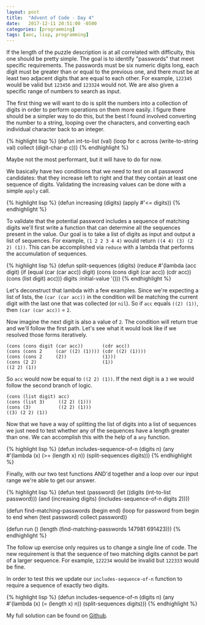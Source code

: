 ```yaml
---
layout: post
title:  "Advent of Code - Day 4"
date:   2017-12-11 20:51:00 -0500
categories: [programming]
tags: [aoc, lisp, programming]
---
```


If the length of the puzzle description is at all correlated with difficulty, this one should be pretty simple. The goal is to identify "passwords" that meet specific requirements. The passwords must be six numeric digits long, each digit must be greater than or equal to the previous one, and there must be at least two adjacent digits that are equal to each other. For example, `122345` would be valid but `123456` and `123324` would not. We are also given a specific range of numbers to search as input.

The first thing we will want to do is split the numbers into a collection of digits in order to perform operations on them more easily. I figure there should be a simpler way to do this, but the best I found involved converting the number to a string, looping over the characters, and converting each individual character back to an integer.

{% highlight lisp %}
(defun int-to-list (val)
    (loop for c across (write-to-string val) collect (digit-char-p c)))
{% endhighlight %}

Maybe not the most performant, but it will have to do for now.

We basically have two conditions that we need to test on all password candidates: that they increase left to right and that they contain at least one sequence of digits. Validating the increasing values can be done with a simple `apply` call.

{% highlight lisp %}
(defun increasing (digits)
    (apply #'<= digits))
{% endhighlight %}

To validate that the potential password includes a sequence of matching digits we'll first write a function that can determine all the sequences present in the value. Our goal is to take a list of digits as input and output a list of sequences. For example, `(1 2 2 3 4 4)` would return `((4 4) (3) (2 2) (1))`. This can be accomplished via `reduce` with a lambda that performs the accumulation of sequences.

{% highlight lisp %}
(defun split-sequences (digits)
    (reduce
        #'(lambda (acc digit)
            (if (equal (car (car acc)) digit)
                (cons (cons digit (car acc)) (cdr acc))
                (cons (list digit) acc)))
        digits
        :initial-value '()))
{% endhighlight %}

Let's deconstruct that lambda with a few examples. Since we're expecting a list of lists, the `(car (car acc))` in the condition will be matching the current digit with the last one that was collected (or `nil`). So if `acc` equals `((2) (1))`, then `(car (car acc))` = `2`. 

Now imagine the next digit is also a value of `2`. The condition will return true and we'll follow the first path. Let's see what it would look like if we resolved those forms iteratively.

```
(cons (cons digit (car acc))       (cdr acc))
(cons (cons 2     (car ((2) (1)))) (cdr ((2) (1))))
(cons (cons 2     (2))             (1)))
(cons (2 2)                        (1))
((2 2) (1))
```

So `acc` would now be equal to `((2 2) (1))`. If the next digit is a `3` we would follow the second branch of logic.

```
(cons (list digit) acc)
(cons (list 3)     ((2 2) (1)))
(cons (3)          ((2 2) (1)))
((3) (2 2) (1))
```

Now that we have a way of splitting the list of digits into a list of sequences we just need to test whether any of the sequences have a length greater than one. We can accomplish this with the help of a `any` function.

{% highlight lisp %}
(defun includes-sequence-of-n (digits n)
    (any #'(lambda (x) (>= (length x) n)) (split-sequences digits)))
{% endhighlight %}

Finally, with our two test functions AND'd together and a loop over our input range we're able to get our answer.

{% highlight lisp %}
(defun test (password)
    (let ((digits (int-to-list password)))
    (and (increasing digits) (includes-sequence-of-n digits 2))))

(defun find-matching-passwords (begin end)
    (loop for password from begin to end when (test password) collect password))

(defun run ()
    (length (find-matching-passwords 147981 691423)))
{% endhighlight %}

The follow up exercise only requires us to change a single line of code. The new requirement is that the sequence of two matching digits cannot be part of a larger sequence. For example, `122234` would be invalid but `122333` would be fine.

In order to test this we update our `includes-sequence-of-n` function to require a sequence of exactly two digits.

{% highlight lisp %}
(defun includes-sequence-of-n (digits n)
    (any #'(lambda (x) (= (length x) n)) (split-sequences digits)))
{% endhighlight %}

My full solution can be found on [Github][gh].

[gh]: https://github.com/mattherman/advent-of-code-2019